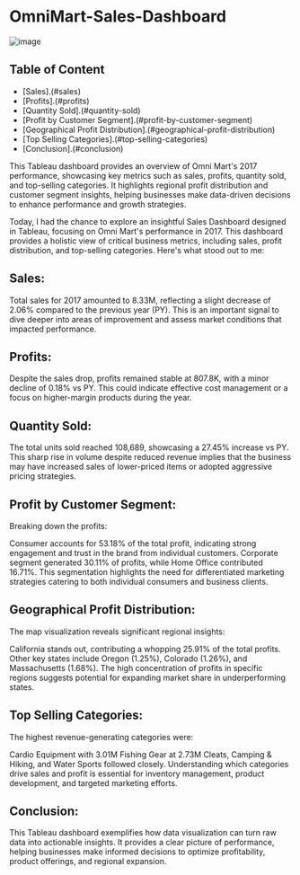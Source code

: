 # OmniMart-Sales-Dashboard

![image](https://github.com/user-attachments/assets/d6bb72b1-e672-40be-9ebe-23c5688497fd)

## Table of Content
- [Sales].(#sales)
- [Profits].(#profits)
- [Quantity Sold].(#quantity-sold)
- [Profit by Customer Segment].(#profit-by-customer-segment)
- [Geographical Profit Distribution].(#geographical-profit-distribution)
- [Top Selling Categories].(#top-selling-categories)
- [Conclusion].(#conclusion)

This Tableau dashboard provides an overview of Omni Mart's 2017 performance, showcasing key metrics such as sales, profits, quantity sold, and top-selling categories. It highlights regional profit distribution and customer segment insights, helping businesses make data-driven decisions to enhance performance and growth strategies.

Today, I had the chance to explore an insightful Sales Dashboard designed in Tableau, focusing on Omni Mart's performance in 2017. This dashboard provides a holistic view of critical business metrics, including sales, profit distribution, and top-selling categories. Here's what stood out to me:

## Sales:
Total sales for 2017 amounted to 8.33M, reflecting a slight decrease of 2.06% compared to the previous year (PY). This is an important signal to dive deeper into areas of improvement and assess market conditions that impacted performance.

## Profits:
Despite the sales drop, profits remained stable at 807.8K, with a minor decline of 0.18% vs PY. This could indicate effective cost management or a focus on higher-margin products during the year.

## Quantity Sold:
The total units sold reached 108,689, showcasing a 27.45% increase vs PY. This sharp rise in volume despite reduced revenue implies that the business may have increased sales of lower-priced items or adopted aggressive pricing strategies.

## Profit by Customer Segment:
Breaking down the profits:

Consumer accounts for 53.18% of the total profit, indicating strong engagement and trust in the brand from individual customers.
Corporate segment generated 30.11% of profits, while Home Office contributed 16.71%.
This segmentation highlights the need for differentiated marketing strategies catering to both individual consumers and business clients.

## Geographical Profit Distribution:

The map visualization reveals significant regional insights:

California stands out, contributing a whopping 25.91% of the total profits.
Other key states include Oregon (1.25%), Colorado (1.26%), and Massachusetts (1.68%).
The high concentration of profits in specific regions suggests potential for expanding market share in underperforming states.

## Top Selling Categories:
The highest revenue-generating categories were:

Cardio Equipment with 3.01M
Fishing Gear at 2.73M
Cleats, Camping & Hiking, and Water Sports followed closely.
Understanding which categories drive sales and profit is essential for inventory management, product development, and targeted marketing efforts.

## Conclusion:
This Tableau dashboard exemplifies how data visualization can turn raw data into actionable insights. It provides a clear picture of performance, helping businesses make informed decisions to optimize profitability, product offerings, and regional expansion.







